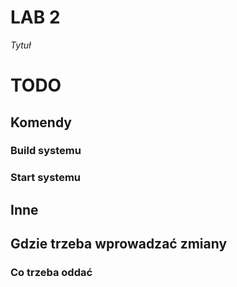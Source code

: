 # LAB 2
*Tytuł*

# TODO

## Komendy

### Build systemu

### Start systemu

## Inne

## Gdzie trzeba wprowadzać zmiany

### Co trzeba oddać 


